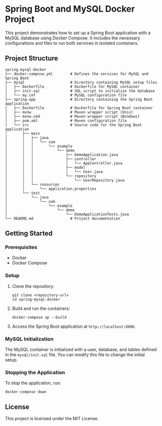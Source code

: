# Spring Boot and MySQL Docker Project

This project demonstrates how to set up a Spring Boot application with a MySQL database using Docker Compose. It includes the necessary configurations and files to run both services in isolated containers.

## Project Structure

```
spring-mysql-docker
├── docker-compose.yml        # Defines the services for MySQL and Spring Boot
├── mysql                     # Directory containing MySQL setup files
│   ├── Dockerfile            # Dockerfile for MySQL container
│   ├── init.sql              # SQL script to initialize the database
│   └── my.cnf                # MySQL configuration file
├── spring-app                # Directory containing the Spring Boot application
│   ├── Dockerfile            # Dockerfile for Spring Boot container
│   ├── mvnw                  # Maven wrapper script (Unix)
│   ├── mvnw.cmd              # Maven wrapper script (Windows)
│   ├── pom.xml               # Maven configuration file
│   └── src                   # Source code for the Spring Boot application
│       ├── main
│       │   ├── java
│       │   │   └── com
│       │   │       └── example
│       │   │           └── demo
│       │   │               ├── DemoApplication.java
│       │   │               ├── controller
│       │   │               │   └── AppController.java
│       │   │               ├── model
│       │   │               │   └── User.java
│       │   │               └── repository
│       │   │                   └── UserRepository.java
│       │   └── resources
│       │       └── application.properties
│       └── test
│           └── java
│               └── com
│                   └── example
│                       └── demo
│                           └── DemoApplicationTests.java
└── README.md                 # Project documentation
```

## Getting Started

### Prerequisites

- Docker
- Docker Compose

### Setup

1. Clone the repository:
   ```
   git clone <repository-url>
   cd spring-mysql-docker
   ```

2. Build and run the containers:
   ```
   docker-compose up --build
   ```

3. Access the Spring Boot application at `http://localhost:8080`.

### MySQL Initialization

The MySQL container is initialized with a user, database, and tables defined in the `mysql/init.sql` file. You can modify this file to change the initial setup.

### Stopping the Application

To stop the application, run:
```
docker-compose down
```

## License

This project is licensed under the MIT License.
